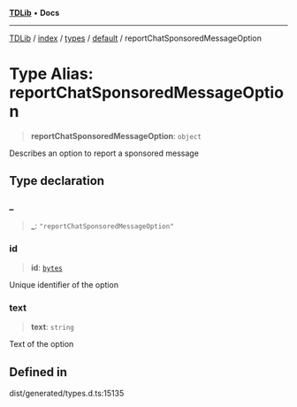 [**TDLib**](../../../../../../README.md) • **Docs**

***

[TDLib](../../../../../../modules.md) / [index](../../../../../README.md) / [types](../../../README.md) / [default](../README.md) / reportChatSponsoredMessageOption

# Type Alias: reportChatSponsoredMessageOption

> **reportChatSponsoredMessageOption**: `object`

Describes an option to report a sponsored message

## Type declaration

### \_

> **\_**: `"reportChatSponsoredMessageOption"`

### id

> **id**: [`bytes`](bytes.md)

Unique identifier of the option

### text

> **text**: `string`

Text of the option

## Defined in

dist/generated/types.d.ts:15135
